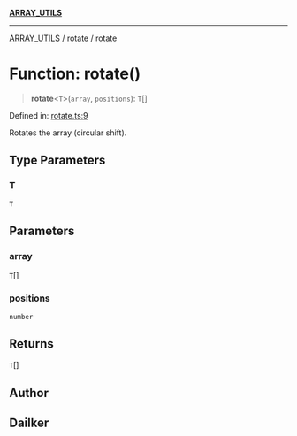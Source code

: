 [**ARRAY_UTILS**](../../README.md)

***

[ARRAY_UTILS](../../README.md) / [rotate](../README.md) / rotate

# Function: rotate()

> **rotate**\<`T`\>(`array`, `positions`): `T`[]

Defined in: [rotate.ts:9](https://github.com/dailker/everyutil/blob/ca15d4ba82b4dab8856e30bbbb2cca49cda98414/src/array/rotate.ts#L9)

Rotates the array (circular shift).

## Type Parameters

### T

`T`

## Parameters

### array

`T`[]

### positions

`number`

## Returns

`T`[]

## Author

## Dailker
